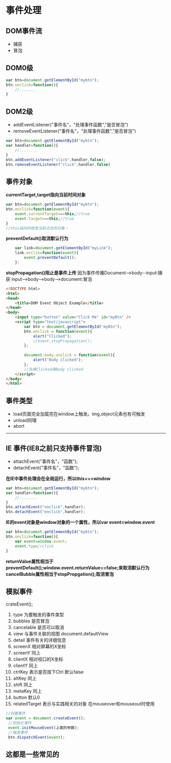 # 事件处理


## DOM事件流
+ 捕获
+ 冒泡

## DOM0级

```javascript
var btn=document.getElementById("mybtn");
btn.onclick=function(){
    //.......
}
```
## DOM2级
+ addEventListener("事件名"，"处理事件函数","是否冒泡")
+ removeEventListener("事件名"，"处理事件函数","是否冒泡")



```javascript
var btn=document.getElementById("mybtn");
var handler=function(){
    //........
}
btn.addEventListener("click",handler,false);
btn.removeEventListener("click",handler,false)
```


## 事件对象

**currentTarget,target指向当前时间对象**
```javascript
var btn=document.getElementById("mybtn");
btn.onclick=function(event){
    event.currentTarget===this;//true
    event.target===this;//true
}
//this指向的就是当前点击的对象；
```

**preventDefault()取消默认行为**
```javascript
    var link=document.getElementById("myLink");
    link.onclik=function(event){
        event.preventDefault();
    };
```

**stopPropagation()阻止是事件上传**
因为事件传播Document-->body--input:捕获
input-->body-->body-->document:冒泡
```HTML
<!DOCTYPE html>
<html>
<head>
    <title>DOM Event Object Example</title>
</head>
<body>
    <input type="button" value="Click Me" id="myBtn" />
    <script type="text/javascript">
        var btn = document.getElementById("myBtn");
        btn.onclick = function(event){
            alert("Clicked");
            //event.stopPropagation();
        };
        
        document.body.onclick = function(event){
            alert("Body clicked");
        };
        //先弹Clicked再Body clicked
    </script>
</body>
</html>
```

## 事件类型

* load页面完全加载完在window上触发。img,object元素也有可触发
* unload同理
* abort

----------


## IE 事件(IE8之前只支持事件冒泡)

+ attachEvent("事件名"，"函数");
+ detachEvent("事件名"，"函数");
 
**在IE中事件处理会在全局运行，所以this===window**
```javascript
var btn=document.getElementById("mybtn");
var handler=function(){
    //........
}
btn.attachEvent("onclick",handler);
btn.detachEvent("onclick",handler);
```
    
**IE的event对象是window对象的一个属性，所以var event=window.event**
```javascript
var btn=document.getElementById("mybtn");
btn.onclick=function(){
    var event=window.event;
    event.type//click
}
```
**returnValue属性相当于preventDefault();window.event.returnValue==false;来取消默认行为**
**cancelBubble属性相当于stopPropgation();取消冒泡**

## 模拟事件

crateEvent();

 1. type 为要触发的事件类型
 2. bubbles 是否冒泡
 3. cancelable 是否可以取消
 4. view 与事件关联的视图 document.defaultView
 5. detail 事件有关的详细信息
 6. screenX 相对屏幕的X坐标
 7. screenY 同上
 8. clientX 相对视口的X坐标
 9. clientY 同上
 10. ctrlKey 表示是否按下Ctrl 默认false
 11. altKey 同上
 12. shift 同上
 13. metaKey 同上
 14. button 默认0
 15. relatedTarget 表示与实践相关的对象 在mouseover和mouseout时使用

```javascript
//创建事件
var event = document.createEvent();
 //初始化事件
 event.initMouseEvent(上面的参数);
 //触发事件
 btn.dispatchEvent(event);
```
## 这都是一些常见的







